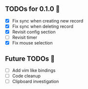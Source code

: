 ﻿## TODOs for 0.1.0 📃
- [x] Fix sync when creating new record
- [x] Fix sync when deleting record
- [x] Revisit config section
- [ ] Revisit timer 
- [x] Fix mouse selection 

## Future TODOs 📝
- [ ] Add vim like bindings
- [ ] Code cleanup
- [ ] Clipboard investigation
